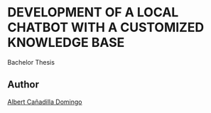 # DEVELOPMENT OF A LOCAL CHATBOT WITH A CUSTOMIZED KNOWLEDGE BASE

Bachelor Thesis

## Author

[Albert Cañadilla Domingo](https://github.com/acanadil/)

